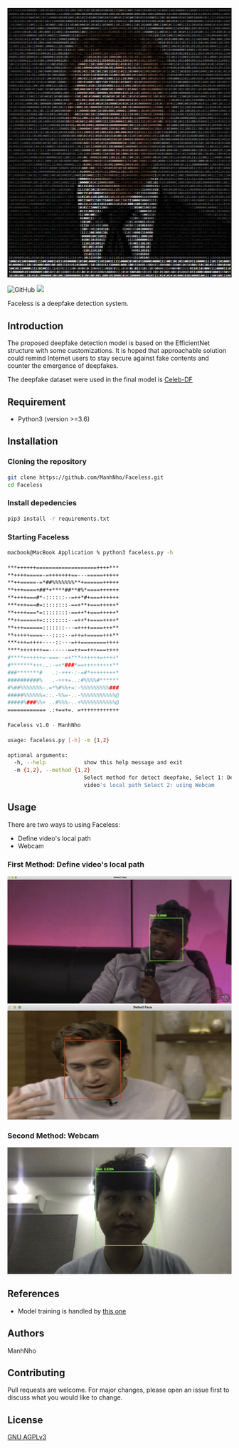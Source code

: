 ![](Images/faceless.png)

![GitHub](https://img.shields.io/github/license/ManhNho/Faceless) ![](https://img.shields.io/badge/Python-3.6-informational)

Faceless is a deepfake detection system.

## Introduction

The proposed deepfake detection model is based on the EfficientNet structure with some customizations. It is hoped that approachable solution could remind Internet users to stay secure against fake contents and counter the emergence of deepfakes.

The deepfake dataset were used in the final model is [Celeb-DF](https://github.com/yuezunli/celeb-deepfakeforensics)

## Requirement

* Python3 (version >=3.6)

## Installation

### Cloning the repository

```sh
git clone https://github.com/ManhNho/Faceless.git
cd Faceless
```

### Install depedencies

```sh
pip3 install -r requirements.txt
```

### Starting Faceless

```sh
macbook@MacBook Application % python3 faceless.py -h
 
***++++++===================++++***
**++++=====-=+++++++==---=====+++++
**++=====-=*##%%%%%%%**+======+++++
**+++====+##*+****##**#%*====++++++
**++++===#*-::::::--=++*#+===++++++
***+++===#=::::::::-==+**+===+++++*
**++++===*=::::::::-==++*+===+++++*
**++=====+=::::::::--=++*+====++++*
**+++======:::::::---=++++====+++**
**+++++====---::::--=++=+=====+++**
***+++=++++----::---=++========++++
****+++++++==------==++==+++===++++
#****++++++=-===--=+***++++++=++++*
#*******+++..:-=+*###*==+++++++++**
###*******#   .:-+++-:-=#*++++++++*
##########%   .-+++=..:#%%%%#******
#%##%%%%%%%-.=*%#%%+=:-%%%%%%%%%###
#####%%%%%%=::.-%%=-..-%%%%%%%%%%%@
#####%###%%+ ..#%%%-..+%%%%%%%%%%%@
============ .:+==+=. =++++++++++++

Faceless v1.0 - ManhNho
        
usage: faceless.py [-h] -m {1,2}

optional arguments:
  -h, --help            show this help message and exit
  -m {1,2}, --method {1,2}
                        Select method for detect deepfake, Select 1: Define
                        video's local path Select 2: using Webcam
```

## Usage

There are two ways to using Faceless:
* Define video's local path
* Webcam

### First Method: Define video's local path

![](Images/real.png)
![](Images/fake.png)

### Second Method: Webcam

![](Images/cam.png)

## References

* Model training is handled by [this one](https://github.com/manhnho/Faceless/Trainings/)

## Authors

ManhNho

## Contributing

Pull requests are welcome. For major changes, please open an issue first to discuss what you would like to change.

## License

[GNU AGPLv3](https://choosealicense.com/licenses/agpl-3.0/)

